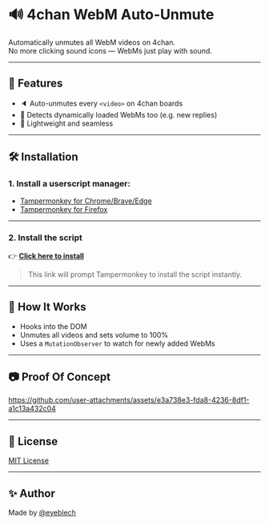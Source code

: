 # 🔊 4chan WebM Auto-Unmute

Automatically unmutes all WebM videos on 4chan.  
No more clicking sound icons — WebMs just play with sound.

---

## 🚀 Features

- 🔈 Auto-unmutes every `<video>` on 4chan boards
- 🧠 Detects dynamically loaded WebMs too (e.g. new replies)
- 🎯 Lightweight and seamless 

---

## 🛠️ Installation

### 1. Install a userscript manager:

- [Tampermonkey for Chrome/Brave/Edge](https://chrome.google.com/webstore/detail/dhdgffkkebhmkfjojejmpbldmpobfkfo)
- [Tampermonkey for Firefox](https://addons.mozilla.org/en-US/firefox/addon/tampermonkey/)

---

### 2. Install the script

👉 [**Click here to install**](https://github.com/eyeblech/4chan-WebM-Auto-Unmute/raw/main/EyeBlech.user.js)

> This link will prompt Tampermonkey to install the script instantly.

---

## 🧠 How It Works

- Hooks into the DOM
- Unmutes all videos and sets volume to 100%
- Uses a `MutationObserver` to watch for newly added WebMs

---

## 📷 Proof Of Concept



https://github.com/user-attachments/assets/e3a738e3-fda8-4236-8df1-a1c13a432c04



---

## 📃 License

[MIT License](LICENSE)

---

## ✨ Author

Made by [@eyeblech](https://github.com/eyeblech)  
